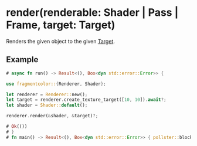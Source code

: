 # render(renderable: Shader | Pass | Frame, target: Target)

Renders the given object to the given [Target](https://fragmentcolor.org/api/core/target).

## Example

```rust
# async fn run() -> Result<(), Box<dyn std::error::Error>> {

use fragmentcolor::{Renderer, Shader};

let renderer = Renderer::new();
let target = renderer.create_texture_target([10, 10]).await?;
let shader = Shader::default();

renderer.render(&shader, &target)?;

# Ok(())
# }
# fn main() -> Result<(), Box<dyn std::error::Error>> { pollster::block_on(run()) }
```
